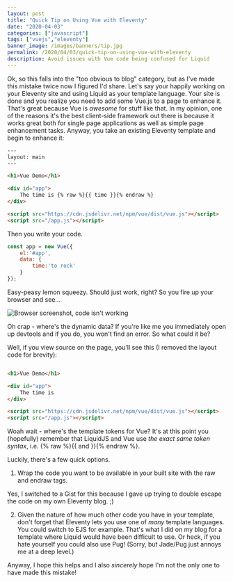 ```yaml
---
layout: post
title: "Quick Tip on Using Vue with Eleventy"
date: "2020-04-03"
categories: ["javascript"]
tags: ["vuejs","eleventy"]
banner_image: /images/banners/tip.jpg
permalink: /2020/04/03/quick-tip-on-using-vue-with-eleventy
description: Avoid issues with Vue code being confused for Liquid
---
```


Ok, so this falls into the "too obvious to blog" category, but as I've made this mistake twice now I figured I'd share. Let's say your happily working on your Eleventy site and using Liquid as your template language. Your site is done and you realize you need to add some Vue.js to a page to enhance it. That's great because Vue is *awesome* for stuff like that. In my opinion, one of the reasons it's the best client-side framework out there is because it works great both for single page applications as well as simple page enhancement tasks. Anyway, you take an existing Eleventy template and begin to enhance it:

```html
---
layout: main
---

<h1>Vue Demo</h1>

<div id="app">
	The time is {% raw %}{{ time }}{% endraw %}
</div>

<script src="https://cdn.jsdelivr.net/npm/vue/dist/vue.js"></script>
<script src="/app.js"></script>
```

Then you write your code.

```js
const app = new Vue({
	el:'#app',
	data: {
		time:'to rock'
	}
});
```

Easy-peasy lemon squeezy. Should just work, right? So you fire up your browser and see...

<img data-src="https://static.raymondcamden.com/images/2020/04/vd1.png" alt="Browser screenshot, code isn't working" class="lazyload imgborder imgcenter">

Oh crap - where's the dynamic data? If you're like me you immediately open up devtools and if you do, you won't find an error. So what could it be?

Well, if you view source on the page, you'll see this (I removed the layout code for brevity):

```html

<h1>Vue Demo</h1>

<div id="app">
	The time is 
</div>

<script src="https://cdn.jsdelivr.net/npm/vue/dist/vue.js"></script>
<script src="/app.js"></script>
```

Woah wait - where's the template tokens for Vue? It's at this point you (hopefully) remember that LiquidJS and Vue use *the exact same token syntax*, i.e. {% raw %}{{ and }}{% endraw %}.

Luckily, there's a few quick options. 

1) Wrap the code you want to be available in your built site with the raw and endraw tags. 

<script src="https://gist.github.com/cfjedimaster/ea6006f41307b8450ea3cde3b1223d0f.js"></script>

Yes, I switched to a Gist for this because I gave up trying to double escape the code on my own Eleventy blog. ;)

2) Given the nature of how much other code you have in your template, don't forget that Eleventy lets you use one of *many* template languages. You could switch to EJS for example. That's what I did on my blog for a template where Liquid would have been difficult to use. Or heck, if you hate yourself you could also use Pug! (Sorry, but Jade/Pug just annoys me at a deep level.)

Anyway, I hope this helps and I also *sincerely* hope I'm not the only one to have made this mistake!